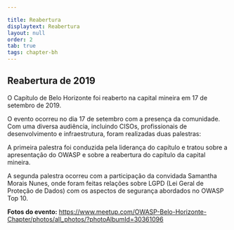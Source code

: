 ```yaml
---

title: Reabertura
displaytext: Reabertura
layout: null
order: 2
tab: true
tags: chapter-bh
---
```


<h2>Reabertura de 2019</h2>

O Capítulo de Belo Horizonte foi reaberto na capital mineira em 17 de setembro de 2019.

O evento ocorreu no dia 17 de setembro com a presença da comunidade. Com uma diversa audiência, incluindo CISOs, profissionais de desenvolvimento e infraestrutura, foram realizadas duas palestras:

A primeira palestra foi conduzida pela liderança do capítulo e tratou sobre a apresentação do OWASP e sobre a reabertura do capítulo da capital mineira.

A segunda palestra ocorreu com a participação da convidada Samantha Morais Nunes, onde foram feitas relações sobre LGPD (Lei Geral de Proteção de Dados) com os aspectos de segurança abordados no OWASP Top 10.

**Fotos do evento:** https://www.meetup.com/OWASP-Belo-Horizonte-Chapter/photos/all_photos/?photoAlbumId=30361096

